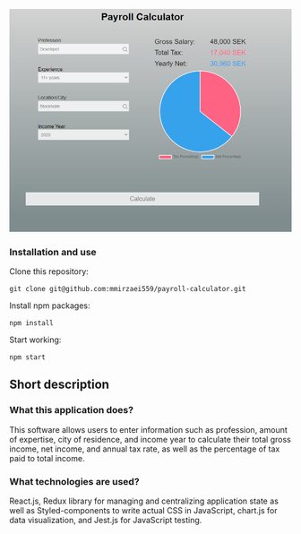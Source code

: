 ![image](src/assets/app.png)


### Installation and use

Clone this repository:

```
git clone git@github.com:mmirzaei559/payroll-calculator.git
```

Install npm packages:

```
npm install
```

Start working:

```
npm start
```

## Short description

### What this application does?

This software allows users to enter information such as profession, amount of expertise, city of residence, and income year to calculate their total gross income, net income, and annual tax rate, as well as the percentage of tax paid to total income.

### What technologies are used?

React.js, Redux library for managing and centralizing application state as well as Styled-components to write actual CSS in JavaScript, chart.js for data visualization, and Jest.js for JavaScript testing.
